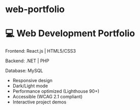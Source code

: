 # web-portfolio

# 💻 Web Development Portfolio

Frontend:    React.js | HTML5/CSS3

Backend:     .NET | PHP

Database:    MySQL

+ Responsive design
+ Dark/Light mode
+ Performance optimized (Lighthouse 90+)
+ Accessible (WCAG 2.1 compliant)
+ Interactive project demos
